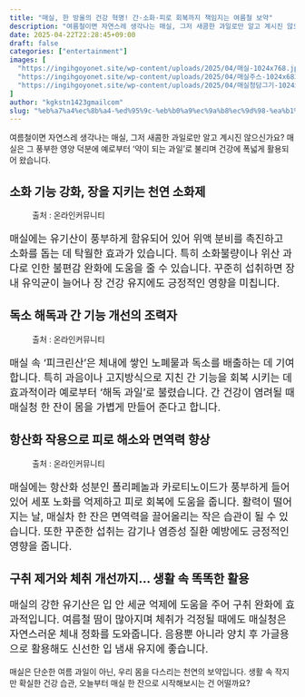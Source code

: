 ```yaml
---
title: "매실, 한 방울의 건강 혁명! 간·소화·피로 회복까지 책임지는 여름철 보약"
description: "여름철이면 자연스레 생각나는 매실, 그저 새콤한 과일로만 알고 계시진 않으신가요? 매실은 그 풍부한 영양 덕분에 예로부터 ‘약이 되는 과일’로 불리며 건강에 폭넓게 활용되어 왔습니다."
date: 2025-04-22T22:28:45+09:00
draft: false
categories: ["entertainment"]
images: [
  "https://ingihgoyonet.site/wp-content/uploads/2025/04/매실-1024x768.jpg"
  "https://ingihgoyonet.site/wp-content/uploads/2025/04/매실주스-1024x683.png"
  "https://ingihgoyonet.site/wp-content/uploads/2025/04/매실청담그기-1024x683.png"
]
author: "kgkstn1423gmailcom"
slug: "%eb%a7%a4%ec%8b%a4-%ed%95%9c-%eb%b0%a9%ec%9a%b8%ec%9d%98-%ea%b1%b4%ea%b0%95-%ed%98%81%eb%aa%85-%ea%b0%84%c2%b7%ec%86%8c%ed%99%94%c2%b7%ed%94%bc%eb%a1%9c-%ed%9a%8c%eb%b3%b5%ea%b9%8c%ec%a7%80"
---
```


<p>여름철이면 자연스레 생각나는 매실, 그저 새콤한 과일로만 알고 계시진 않으신가요? 매실은 그 풍부한 영양 덕분에 예로부터 ‘약이 되는 과일’로 불리며 건강에 폭넓게 활용되어 왔습니다.</p> <h2 >소화 기능 강화, 장을 지키는 천연 소화제</h2> <figure ><img src="https://ingihgoyonet.site/wp-content/uploads/2025/04/매실-1024x768.jpg" alt="" style="aspect-ratio:16/9;object-fit:cover"/><figcaption >출처 : 온라인커뮤니티</figcaption></figure> <p style="font-size:18px">매실에는 유기산이 풍부하게 함유되어 있어 위액 분비를 촉진하고 소화를 돕는 데 탁월한 효과가 있습니다. 특히 소화불량이나 위산 과다로 인한 불편감 완화에 도움을 줄 수 있습니다. 꾸준히 섭취하면 장내 유익균이 늘어나 장 건강 유지에도 긍정적인 영향을 미칩니다.</p> <h2 >독소 해독과 간 기능 개선의 조력자</h2> <figure ><img src="https://ingihgoyonet.site/wp-content/uploads/2025/04/매실주스-1024x683.png" alt="" style="aspect-ratio:16/9;object-fit:cover"/><figcaption >출처 : 온라인커뮤니티</figcaption></figure> <p style="font-size:18px">매실 속 ‘피크린산’은 체내에 쌓인 노폐물과 독소를 배출하는 데 기여합니다. 특히 과음이나 고지방식으로 지친 간 기능을 회복 시키는 데 효과적이라 예로부터 ‘해독 과일’로 불렸습니다. 간 건강이 염려될 때 매실청 한 잔이 몸을 가볍게 만들어 준다고 합니다.</p> <h2 >항산화 작용으로 피로 해소와 면역력 향상</h2> <figure ><img src="https://ingihgoyonet.site/wp-content/uploads/2025/04/매실청담그기-1024x683.png" alt="" style="aspect-ratio:16/9;object-fit:cover"/><figcaption >출처 : 온라인커뮤니티</figcaption></figure> <p style="font-size:18px">매실에는 항산화 성분인 폴리페놀과 카로티노이드가 풍부하게 들어 있어 세포 노화를 억제하고 피로 회복에 도움을 줍니다. 활력이 떨어지는 날, 매실차 한 잔은 면역력을 끌어올리는 작은 습관이 될 수 있습니다. 또한 꾸준한 섭취는 감기나 염증성 질환 예방에도 긍정적인 영향을 줍니다.</p> <h2 >구취 제거와 체취 개선까지… 생활 속 똑똑한 활용</h2> <p style="font-size:18px">매실의 강한 유기산은 입 안 세균 억제에 도움을 주어 구취 완화에 효과적입니다. 여름철 땀이 많아지며 체취가 걱정될 때에도 매실청은 자연스러운 체내 정화를 도와줍니다. 음용뿐 아니라 양치 후 가글용으로 활용해도 신선한 입 냄새 유지에 좋습니다.</p> <p>매실은 단순한 여름 과일이 아닌, 우리 몸을 다스리는 천연의 보약입니다. 생활 속 작지만 확실한 건강 습관, 오늘부터 매실 한 잔으로 시작해보시는 건 어떨까요?</p>